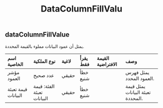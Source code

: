 ﻿---
title: DataColumnFillValu
second_title: Aspose.Cells Cloud Documen
type: docs
url: /ar/specification/model/datacolumnfillvalue/
description: "Aspose.Cells مواصفات النموذج السحابي: DataColumnFillValue. تعامل بسهولة مع Excel ومستندات جداول البيانات الأخرى التي تحتوي على ميزات مثل الفتح والتوليد والتحرير والتقسيم والدمج والمقارنة والتحويل"
kwords: Excel، Office، جدول البيانات، Cloud REST API، DataColumnFillValue
weight: 50
---
## **dataColumnFillValue**

 يمثل أن عمود البيانات مملوء بالقيمة المحددة.

| اسم الخاصية| نوع الملكية| لاغية| يقرأ فقط| القيمة الافتراضية| وصف|
|:- |:- |:- |:- |:- |:- |
| مؤشر العمود| عدد صحيح| حقيقي| خطأ شنيع|| يمثل فهرس العمود المحدد.|
| قيمة تعبئة البيانات| الفئة: قيمة تعبئة البيانات| حقيقي| خطأ شنيع|| يمثل قيمة تعبئة البيانات المحددة.|


